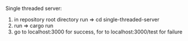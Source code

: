 Single threaded server:

1. in repository root directory run => cd single-threaded-server
2. run => cargo run
3. go to localhost:3000 for success, for to localhost:3000/test for failure
